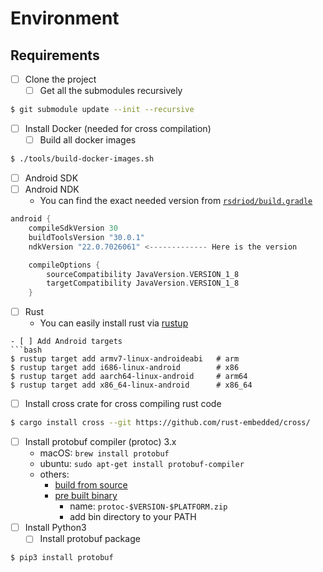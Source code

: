 # Environment

## Requirements

- [ ] Clone the project
    - [ ] Get all the submodules recursively 
```bash
$ git submodule update --init --recursive
```
- [ ] Install Docker (needed for cross compilation)
    - [ ] Build all docker images
```bash
$ ./tools/build-docker-images.sh
```
- [ ] Android SDK
- [ ] Android NDK
    - You can find the exact needed version from [`rsdriod/build.gradle`](./rsdriod/build.gradle)
```groovy
android {
    compileSdkVersion 30
    buildToolsVersion "30.0.1"
    ndkVersion "22.0.7026061" <------------- Here is the version

    compileOptions {
        sourceCompatibility JavaVersion.VERSION_1_8
        targetCompatibility JavaVersion.VERSION_1_8
    }
```
- [ ] Rust
    - You can easily install rust via [rustup](https://rustup.rs/)
```
- [ ] Add Android targets
```bash
$ rustup target add armv7-linux-androideabi   # arm
$ rustup target add i686-linux-android        # x86
$ rustup target add aarch64-linux-android     # arm64
$ rustup target add x86_64-linux-android      # x86_64
```
- [ ] Install cross crate for cross compiling rust code
```bash
$ cargo install cross --git https://github.com/rust-embedded/cross/
```
- [ ] Install protobuf compiler (protoc) 3.x
    - macOS: `brew install protobuf`
    - ubuntu: `sudo apt-get install protobuf-compiler`
    - others:
        - [build from source](https://github.com/protocolbuffers/protobuf/blob/master/src/README.md)
        - [pre built binary](https://github.com/protocolbuffers/protobuf/releases)
            - name: `protoc-$VERSION-$PLATFORM.zip`
            - add bin directory to your PATH
- [ ] Install Python3
    - [ ] Install protobuf package
```bash
$ pip3 install protobuf
```